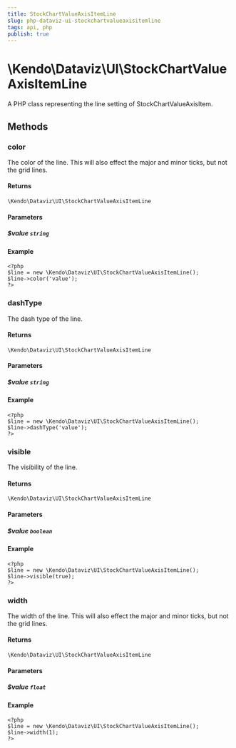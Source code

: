 ```yaml
---
title: StockChartValueAxisItemLine
slug: php-dataviz-ui-stockchartvalueaxisitemline
tags: api, php
publish: true
---
```


# \Kendo\Dataviz\UI\StockChartValueAxisItemLine

A PHP class representing the line setting of StockChartValueAxisItem.


## Methods

### color
The color of the line. This will also effect the major and minor ticks, but
not the grid lines.

#### Returns
`\Kendo\Dataviz\UI\StockChartValueAxisItemLine`

#### Parameters

##### $value `string`



#### Example 
    <?php
    $line = new \Kendo\Dataviz\UI\StockChartValueAxisItemLine();
    $line->color('value');
    ?>

### dashType
The dash type of the line.

#### Returns
`\Kendo\Dataviz\UI\StockChartValueAxisItemLine`

#### Parameters

##### $value `string`



#### Example 
    <?php
    $line = new \Kendo\Dataviz\UI\StockChartValueAxisItemLine();
    $line->dashType('value');
    ?>

### visible
The visibility of the line.

#### Returns
`\Kendo\Dataviz\UI\StockChartValueAxisItemLine`

#### Parameters

##### $value `boolean`



#### Example 
    <?php
    $line = new \Kendo\Dataviz\UI\StockChartValueAxisItemLine();
    $line->visible(true);
    ?>

### width
The width of the line. This will also effect the major and minor ticks, but
not the grid lines.

#### Returns
`\Kendo\Dataviz\UI\StockChartValueAxisItemLine`

#### Parameters

##### $value `float`



#### Example 
    <?php
    $line = new \Kendo\Dataviz\UI\StockChartValueAxisItemLine();
    $line->width(1);
    ?>

 

